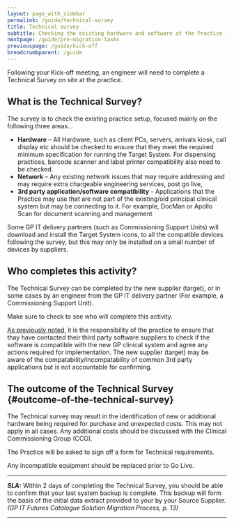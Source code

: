 ```yaml
---
layout: page_with_sidebar
permalink: /guide/technical-survey
title: Technical survey
subtitle: Checking the existing hardware and software at the Practice for compatibility
nextpage: /guide/pre-migration-tasks
previouspage: /guide/kick-off
breadcrumbparent: /guide
---
```


Following your Kick-off meeting, an engineer will need to complete a Technical Survey on site at the practice. 



## What is the Technical Survey?

The survey is to check the existing practice setup, focused mainly on the following three areas...

* __Hardware__ – All Hardware, such as client PCs, servers, arrivals kiosk, call display etc should be checked to ensure that they meet the required minimum specification for running the Target System. For dispensing practices, barcode scanner and label printer compatibility also need to be checked.
* __Network__ – Any existing network issues that may require addressing and may require extra chargeable engineering services, post go live, 
* __3rd party application/software compatibility__ - Applications that the Practice may use that are not part of the existing/old principal clinical system but may be connecting to it. For example, DocMan or Apollo Scan for document scanning and management



Some GP IT delivery partners (such as Commissioning Support Units) will download and install the Target System icons, to all the compatible devices following the survey, but this may only be installed on a small number of devices by suppliers.

## Who completes this activity?

The Technical Survey can be completed by the new supplier (target), or in some cases by an engineer from the GP IT delivery partner (For example, a Commissioning Support Unit).

Make sure to check to see who will complete this activity.

[As previously noted](/prm-practice-migration/guide/kick-off#technical-survey), it is the responsibility of the practice to ensure that thay have contacted their third party software suppliers to check if the software is compatible with the new GP clinical system and agree any actions required for implementation. The new supplier (target) may be aware of the compatability/incompatability of common 3rd party applications but is not accountable for confirming.



## The outcome of the Technical Survey {#outcome-of-the-technical-survey}

The Technical survey may result in the identification of new or additional hardware being required for purchase and unexpected costs. This may not apply in all cases. Any additional costs should be discussed with the Clinical Commissioning Group (CCG).

The Practice will be asked to sign off a form for Technical requirements.

Any incompatible equipment should be replaced prior to Go Live.

* * * 
**_SLA:_**  Within 2 days of completing the Technical Survey, you should be able to confirm that your last system backup is complete. This backup will form the basis of the initial data extract provided to your by your Source Supplier.
<br><em>(GP IT Futures Catalogue Solution Migration Process, p. 13)</em>
* * *
<!-- [UPLIFT] added reference to Step 7 SLA from the Ancillary Document (part 1 of the SLA box) -->
